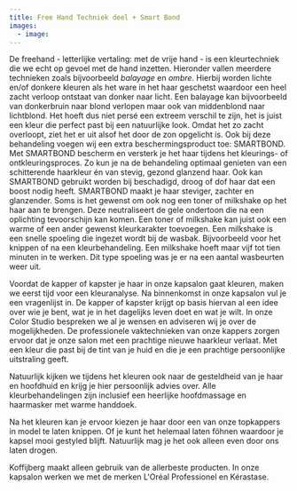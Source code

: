 ```yaml
---
title: Free Hand Techniek deel + Smart Bond
images:
  - image:
---
```


De freehand - letterlijke vertaling: met de vrije hand - is een kleurtechniek die we echt op gevoel met de hand inzetten. Hieronder vallen meerdere technieken zoals bijvoorbeeld *balayage* en *ombre*. Hierbij worden lichte en/of donkere kleuren als het ware in het haar geschetst waardoor een heel zacht verloop ontstaat van donker naar licht. Een balayage kan bijvoorbeeld van donkerbruin naar blond verlopen maar ook van middenblond naar lichtblond. Het hoeft dus niet persé een extreem verschil te zijn, het is juist een kleur die perfect past bij een natuurlijke look. Omdat het zo zacht overloopt, ziet het er uit alsof het door de zon opgelicht is. Ook bij deze behandeling voegen wij een extra beschermingsproduct toe: SMARTBOND. Met SMARTBOND bescherm en versterk je het haar tijdens het kleurings- of ontkleuringsproces. Zo kun je na de behandeling optimaal genieten van een schitterende haarkleur én van stevig, gezond glanzend haar. Ook kan SMARTBOND gebruikt worden bij beschadigd, droog of dof haar dat een boost nodig heeft. SMARTBOND maakt je haar steviger, zachter en glanzender. Soms is het gewenst om ook nog een toner of milkshake op het haar aan te brengen. Deze neutraliseert de gele ondertoon die na een oplichting tevoorschijn kan komen. Een toner of milkshake kan juist ook een warme of een ander gewenst kleurkarakter toevoegen. Een milkshake is een snelle spoeling die ingezet wordt bij de wasbak. Bijvoorbeeld voor het knippen of na een kleurbehandeling. Een milkshake hoeft maar vijf tot tien minuten in te werken. Dit type spoeling was je er na een aantal wasbeurten weer uit.

Voordat de kapper of kapster je haar in onze kapsalon gaat kleuren, maken we eerst tijd voor een kleuranalyse. Na binnenkomst in onze kapsalon vul je een vragenlijst in. De kapper of kapster krijgt op basis hiervan al een idee over wie je bent, wat je in het dagelijks leven doet en wat je wilt. In onze Color Studio bespreken we al je wensen en adviseren wij je over de mogelijkheden. De professionele vaktechnieken van onze kappers zorgen ervoor dat je onze salon met een prachtige nieuwe haarkleur verlaat. Met een kleur die past bij de tint van je huid en die je een prachtige persoonlijke uitstraling geeft.

Natuurlijk kijken we tijdens het kleuren ook naar de gesteldheid van je haar en hoofdhuid en krijg je hier persoonlijk advies over. Alle kleurbehandelingen zijn inclusief een heerlijke hoofdmassage en haarmasker met warme handdoek.

Na het kleuren kan je ervoor kiezen je haar door een van onze topkappers in model te laten knippen. Of je kunt het helemaal laten föhnen waardoor je kapsel mooi gestyled blijft. Natuurlijk mag je het ook alleen even door ons laten drogen.

Koffijberg maakt alleen gebruik van de allerbeste producten. In onze kapsalon werken we met de merken L'Oréal Professionel en Kérastase.
